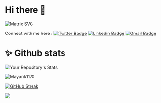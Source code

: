 # Hi there 👋
![Matrix SVG](https://raw.githubusercontent.com/rodrigograca31/rodrigograca31/master/matrix.svg)

Connect with me here :
[![Twitter Badge](https://img.shields.io/badge/-Mayank-darkred?style=flat-square&logo=twitter&logoColor=white&link=https://x.com/_mayank_ag)](https://x.com/_mayank_ag)
[![Linkedin Badge](https://img.shields.io/badge/-Mayank_Agarwal-blue?style=flat-square&logo=Linkedin&logoColor=white&link=https:https://www.linkedin.com/in/mayank-agarwal-162457199)](https://www.linkedin.com/in/mayank-agarwal-162457199)
[![Gmail Badge](https://img.shields.io/badge/-agarwalmayank1170@gmail.com-c14438?style=flat-square&logo=Gmail&logoColor=white&link=mailto:mayankaga1170@gmail.com)](mailto:mayankaga1170@gmail.com)

# ✨ Github stats <br>
![Your Repository's Stats](https://github-readme-stats.vercel.app/api?username=Mayank1170&theme=dark&show_icons=true)

  <img src="https://github-readme-stats.vercel.app/api/top-langs?username=Mayank1170&show_icons=true&locale=en&layout=compact&theme=dark" alt="Mayank1170" />

[![GitHub Streak](https://streak-stats.demolab.com?user=Mayank1170&theme=dark)](https://git.io/streak-stats)

![](https://komarev.com/ghpvc/?username=Mayank1170&style=plastic)
  </p>
 
